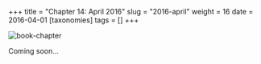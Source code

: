+++
title = "Chapter 14: April 2016"
slug = "2016-april"
weight = 16
date = 2016-04-01
[taxonomies]
tags = []
+++

![book-chapter](/images/books/oeur/14.jpg)

Coming soon...